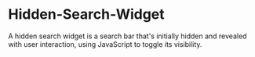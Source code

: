 # Hidden-Search-Widget
A hidden search widget is a search bar that's initially hidden and revealed with user interaction, using JavaScript to toggle its visibility.
